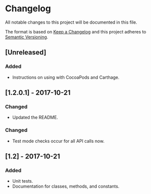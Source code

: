 # Changelog
All notable changes to this project will be documented in this file.

The format is based on [Keep a Changelog](http://keepachangelog.com/en/1.0.0/)
and this project adheres to [Semantic Versioning](http://semver.org/spec/v2.0.0.html).

## [Unreleased]
### Added
- Instructions on using with CocoaPods and Carthage.

## [1.2.0.1] - 2017-10-21
### Changed
- Updated the README.

### Changed
- Test mode checks occur for all API calls now.

## [1.2] - 2017-10-21
### Added
- Unit tests.
- Documentation for classes, methods, and constants.
